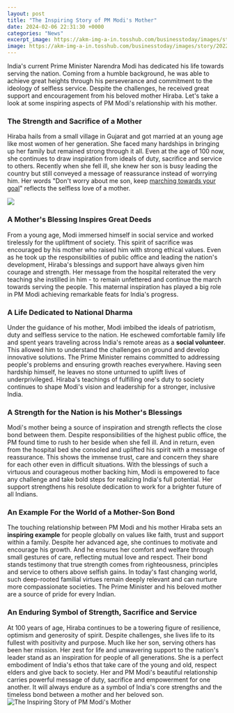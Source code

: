 ```yaml
---
layout: post
title: "The Inspiring Story of PM Modi's Mother"
date: 2024-02-06 22:31:30 +0000
categories: "News"
excerpt_image: https://akm-img-a-in.tosshub.com/businesstoday/images/story/202212/heeraben-1200-sixteen_nine.jpg
image: https://akm-img-a-in.tosshub.com/businesstoday/images/story/202212/heeraben-1200-sixteen_nine.jpg
---
```


India's current Prime Minister Narendra Modi has dedicated his life towards serving the nation. Coming from a humble background, he was able to achieve great heights through his perseverance and commitment to the ideology of selfless service. Despite the challenges, he received great support and encouragement from his beloved mother Hiraba. Let's take a look at some inspiring aspects of PM Modi's relationship with his mother.
### The Strength and Sacrifice of a Mother
Hiraba hails from a small village in Gujarat and got married at an young age like most women of her generation. She faced many hardships in bringing up her family but remained strong through it all. Even at the age of 100 now, she continues to draw inspiration from ideals of duty, sacrifice and service to others. Recently when she fell ill, she knew her son is busy leading the country but still conveyed a message of reassurance instead of worrying him. Her words "Don't worry about me son, keep [marching towards your goal](https://yt.io.vn/collection/alamillo)" reflects the selfless love of a mother. 

![](https://images.news18.com/ibnlive/uploads/2022/06/pm-narendra-modi-mother-turns-100-165552070216x9.jpg)
### A Mother's Blessing Inspires Great Deeds
From a young age, Modi immersed himself in social service and worked tirelessly for the upliftment of society. This spirit of sacrifice was encouraged by his mother who raised him with strong ethical values. Even as he took up the responsibilities of public office and leading the nation's development, Hiraba's blessings and support have always given him courage and strength. Her message from the hospital reiterated the very teaching she instilled in him - to remain unfettered and continue the march towards serving the people. This maternal inspiration has played a big role in PM Modi achieving remarkable feats for India's progress.
### A Life Dedicated to National Dharma  
Under the guidance of his mother, Modi imbibed the ideals of patriotism, duty and selfless service to the nation. He eschewed comfortable family life and spent years traveling across India's remote areas as a **social volunteer**. This allowed him to understand the challenges on ground and develop innovative solutions. The Prime Minister remains committed to addressing people's problems and ensuring growth reaches everywhere. Having seen hardship himself, he leaves no stone unturned to uplift lives of underprivileged. Hiraba's teachings of fulfilling one's duty to society continues to shape Modi's vision and leadership for a stronger, inclusive India.
### A Strength for the Nation is his Mother's Blessings
Modi's mother being a source of inspiration and strength reflects the close bond between them. Despite responsibilities of the highest public office, the PM found time to rush to her beside when she fell ill. And in return, even from the hospital bed she consoled and uplifted his spirit with a message of reassurance. This shows the immense trust, care and concern they share for each other even in difficult situations. With the blessings of such a virtuous and courageous mother backing him, Modi is empowered to face any challenge and take bold steps for realizing India's full potential. Her support strengthens his resolute dedication to work for a brighter future of all Indians.
### An Example For the World of a Mother-Son Bond 
The touching relationship between PM Modi and his mother Hiraba sets an **inspiring example** for people globally on values like faith, trust and support within a family. Despite her advanced age, she continues to motivate and encourage his growth. And he ensures her comfort and welfare through small gestures of care, reflecting mutual love and respect. Their bond stands testimony that true strength comes from righteousness, principles and service to others above selfish gains. In today's fast changing world, such deep-rooted familial virtues remain deeply relevant and can nurture more compassionate societies. The Prime Minister and his beloved mother are a source of pride for every Indian.
### An Enduring Symbol of Strength, Sacrifice and Service
At 100 years of age, Hiraba continues to be a towering figure of resilience, optimism and generosity of spirit. Despite challenges, she lives life to its fullest with positivity and purpose. Much like her son, serving others has been her mission. Her zest for life and unwavering support to the nation's leader stand as an inspiration for people of all generations. She is a perfect embodiment of India's ethos that take care of the young and old, respect elders and give back to society. Her and PM Modi's beautiful relationship carries powerful message of duty, sacrifice and empowerment for one another. It will always endure as a symbol of India's core strengths and the timeless bond between a mother and her beloved son.
![The Inspiring Story of PM Modi's Mother](https://akm-img-a-in.tosshub.com/businesstoday/images/story/202212/heeraben-1200-sixteen_nine.jpg)